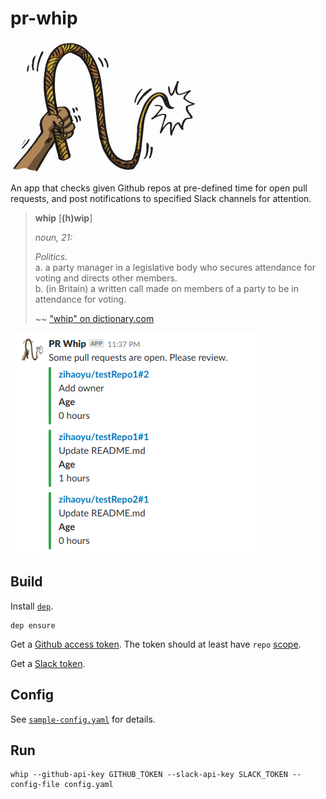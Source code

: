 # pr-whip

![whip image](docs/whip.png) 

An app that checks given Github repos at pre-defined time for open pull requests, and post notifications to specified Slack channels for attention.

> **whip** [**(h)wip**]
>
> _noun, 21:_<br/>
>
> _Politics._<br/>
> a. a party manager in a legislative body who secures attendance for voting and directs other members.<br/>
> b. (in Britain) a written call made on members of a party to be in attendance for voting.
>
> ~~ ["whip" on dictionary.com](https://www.dictionary.com/browse/whip)

![slack-screenshot](docs/slack-screenshot.png)

## Build

Install [`dep`](https://github.com/golang/dep).

```
dep ensure
```

Get a [Github access token](https://help.github.com/articles/creating-a-personal-access-token-for-the-command-line/). The token should at least have `repo` [scope](https://developer.github.com/apps/building-oauth-apps/understanding-scopes-for-oauth-apps/).

Get a [Slack token](https://api.slack.com/custom-integrations/legacy-tokens).

## Config

See [`sample-config.yaml`](docs/sample-config.yaml) for details.

## Run

```
whip --github-api-key GITHUB_TOKEN --slack-api-key SLACK_TOKEN --config-file config.yaml
```

